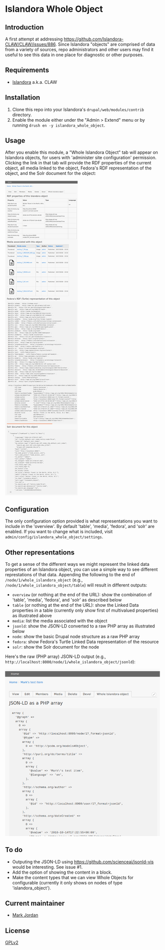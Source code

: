 # Islandora Whole Object

## Introduction

A first attempt at addressing https://github.com/Islandora-CLAW/CLAW/issues/886. Since Islandora "objects" are comprised of data from a variety of sources, repo administrators and other users may find it useful to see this data in one place for diagnostic or other purposes.

## Requirements

* [Islandora](https://github.com/Islandora-CLAW/islandora) a.k.a. CLAW

## Installation

1. Clone this repo into your Islandora's `drupal/web/modules/contrib` directory.
1. Enable the module either under the "Admin > Extend" menu or by running `drush en -y islandora_whole_object`.

## Usage

After you enable this module, a "Whole Islandora Object" tab will appear on Islandora objects, for users with 'administer site configuration' permission. Clicking the link in that tab will provide the RDF properties of the current object, all media linked to the object, Fedora's RDF representation of the object, and the Solr document for the object:

![overview](docs/overview.png)

## Configuration

The only configuration option provided is what representations you want to include in the 'overview'. By default 'table', 'media', 'fedora', and 'solr' are enabled. If you want to change what is included, visit `admin/config/islandora_whole_object/settings`.

## Other representations

To get a sense of the different ways we might represent the linked data properties of an Islandora object, you can use a simple way to see different represtations of that data. Appending the following to the end of `/node/1/whole_islandora_object` (e.g., `/node/1/whole_islandora_object/table`) will result in different outputs:

* `overview` (or nothing at the end of the URL): show the combination of 'table', 'media', 'fedora', and 'solr' as described below
* `table` (or nothing at the end of the URL): show the Linked Data properties in a table (currently only show first of multivalued properties) as illustrated above
* `media`: list the media associated with the object
* `jsonld`: show the JSON-LD converted to a raw PHP array as illustrated below 
* `node`: show the basic Drupal node structure as a raw PHP array
* `fedora`: show Fedora's Turtle Linked Data representation of the resource
* `solr`: show the Solr document for the node

Here's the raw (PHP array) JSON-LD output (e.g., `http://localhost:8000/node/1/whole_islandora_object/jsonld`):

![JSON-LD](docs/jsonld.png)

## To do

* Outputing the JSON-LD using https://github.com/scienceai/jsonld-vis would be interesting. See issue #1.
* Add the option of showing the content in a block.
* Make the content types that we can view Whole Objects for configurable (currently it only shows on nodes of type 'islandora_object').

## Current maintainer

* [Mark Jordan](https://github.com/mjordan)

## License

[GPLv2](http://www.gnu.org/licenses/gpl-2.0.txt)
